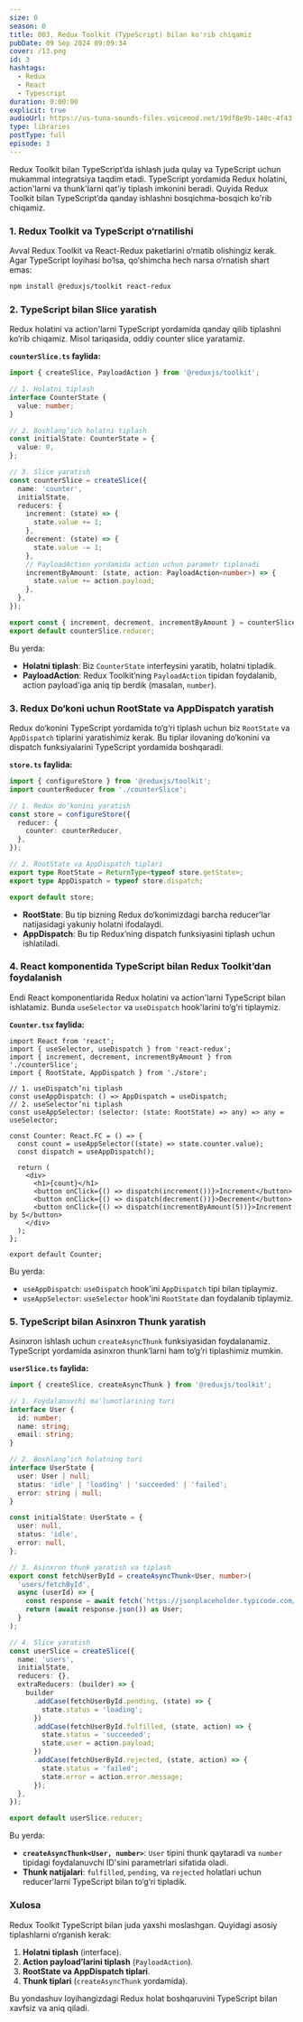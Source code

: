 ```yaml
---
size: 0
season: 0
title: 003. Redux Toolkit (TypeScript) bilan ko'rib chiqamiz
pubDate: 09 Sep 2024 09:09:34
cover: /13.png
id: 3
hashtags:
  - Redux
  - React
  - Typescript
duration: 0:00:00
explicit: true
audioUrl: https://us-tuna-sounds-files.voicemod.net/19df8e9b-140c-4f43-8c0e-09c162821765-1658350707858.mp3
type: libraries
postType: full
episode: 3
---
```

Redux Toolkit bilan TypeScript’da ishlash juda qulay va TypeScript uchun mukammal integratsiya taqdim etadi. TypeScript yordamida Redux holatini, action'larni va thunk'larni qat'iy tiplash imkonini beradi. Quyida Redux Toolkit bilan TypeScript’da qanday ishlashni bosqichma-bosqich ko'rib chiqamiz.

### 1. Redux Toolkit va TypeScript o‘rnatilishi

Avval Redux Toolkit va React-Redux paketlarini o‘rnatib olishingiz kerak. Agar TypeScript loyihasi bo‘lsa, qo‘shimcha hech narsa o‘rnatish shart emas:

```bash
npm install @reduxjs/toolkit react-redux
```

### 2. TypeScript bilan Slice yaratish

Redux holatini va action'larni TypeScript yordamida qanday qilib tiplashni ko‘rib chiqamiz. Misol tariqasida, oddiy counter slice yaratamiz.

**`counterSlice.ts` faylida:**
```ts
import { createSlice, PayloadAction } from '@reduxjs/toolkit';

// 1. Holatni tiplash
interface CounterState {
  value: number;
}

// 2. Boshlang‘ich holatni tiplash
const initialState: CounterState = {
  value: 0,
};

// 3. Slice yaratish
const counterSlice = createSlice({
  name: 'counter',
  initialState,
  reducers: {
    increment: (state) => {
      state.value += 1;
    },
    decrement: (state) => {
      state.value -= 1;
    },
    // PayloadAction yordamida action uchun parametr tiplanadi
    incrementByAmount: (state, action: PayloadAction<number>) => {
      state.value += action.payload;
    },
  },
});

export const { increment, decrement, incrementByAmount } = counterSlice.actions;
export default counterSlice.reducer;
```

Bu yerda:
- **Holatni tiplash**: Biz `CounterState` interfeysini yaratib, holatni tipladik.
- **PayloadAction**: Redux Toolkit’ning `PayloadAction` tipidan foydalanib, action payload'iga aniq tip berdik (masalan, `number`).

### 3. Redux Do‘koni uchun RootState va AppDispatch yaratish

Redux do‘konini TypeScript yordamida to‘g‘ri tiplash uchun biz `RootState` va `AppDispatch` tiplarini yaratishimiz kerak. Bu tiplar ilovaning do‘konini va dispatch funksiyalarini TypeScript yordamida boshqaradi.

**`store.ts` faylida:**
```ts
import { configureStore } from '@reduxjs/toolkit';
import counterReducer from './counterSlice';

// 1. Redux do‘konini yaratish
const store = configureStore({
  reducer: {
    counter: counterReducer,
  },
});

// 2. RootState va AppDispatch tiplari
export type RootState = ReturnType<typeof store.getState>;
export type AppDispatch = typeof store.dispatch;

export default store;
```

- **RootState**: Bu tip bizning Redux do‘konimizdagi barcha reducer'lar natijasidagi yakuniy holatni ifodalaydi.
- **AppDispatch**: Bu tip Redux’ning dispatch funksiyasini tiplash uchun ishlatiladi.

### 4. React komponentida TypeScript bilan Redux Toolkit’dan foydalanish

Endi React komponentlarida Redux holatini va action'larni TypeScript bilan ishlatamiz. Bunda `useSelector` va `useDispatch` hook'larini to‘g‘ri tiplaymiz.

**`Counter.tsx` faylida:**
```tsx
import React from 'react';
import { useSelector, useDispatch } from 'react-redux';
import { increment, decrement, incrementByAmount } from './counterSlice';
import { RootState, AppDispatch } from './store';

// 1. useDispatch’ni tiplash
const useAppDispatch: () => AppDispatch = useDispatch;
// 2. useSelector’ni tiplash
const useAppSelector: (selector: (state: RootState) => any) => any = useSelector;

const Counter: React.FC = () => {
  const count = useAppSelector((state) => state.counter.value);
  const dispatch = useAppDispatch();

  return (
    <div>
      <h1>{count}</h1>
      <button onClick={() => dispatch(increment())}>Increment</button>
      <button onClick={() => dispatch(decrement())}>Decrement</button>
      <button onClick={() => dispatch(incrementByAmount(5))}>Increment by 5</button>
    </div>
  );
};

export default Counter;
```

Bu yerda:
- `useAppDispatch`: `useDispatch` hook'ini `AppDispatch` tipi bilan tiplaymiz.
- `useAppSelector`: `useSelector` hook'ini `RootState` dan foydalanib tiplaymiz.

### 5. TypeScript bilan Asinxron Thunk yaratish

Asinxron ishlash uchun `createAsyncThunk` funksiyasidan foydalanamiz. TypeScript yordamida asinxron thunk’larni ham to‘g‘ri tiplashimiz mumkin.

**`userSlice.ts` faylida:**
```ts
import { createSlice, createAsyncThunk } from '@reduxjs/toolkit';

// 1. Foydalanuvchi ma'lumotlarining turi
interface User {
  id: number;
  name: string;
  email: string;
}

// 2. Boshlang‘ich holatning turi
interface UserState {
  user: User | null;
  status: 'idle' | 'loading' | 'succeeded' | 'failed';
  error: string | null;
}

const initialState: UserState = {
  user: null,
  status: 'idle',
  error: null,
};

// 3. Asinxron thunk yaratish va tiplash
export const fetchUserById = createAsyncThunk<User, number>(
  'users/fetchById',
  async (userId) => {
    const response = await fetch(`https://jsonplaceholder.typicode.com/users/${userId}`);
    return (await response.json()) as User;
  }
);

// 4. Slice yaratish
const userSlice = createSlice({
  name: 'users',
  initialState,
  reducers: {},
  extraReducers: (builder) => {
    builder
      .addCase(fetchUserById.pending, (state) => {
        state.status = 'loading';
      })
      .addCase(fetchUserById.fulfilled, (state, action) => {
        state.status = 'succeeded';
        state.user = action.payload;
      })
      .addCase(fetchUserById.rejected, (state, action) => {
        state.status = 'failed';
        state.error = action.error.message;
      });
  },
});

export default userSlice.reducer;
```

Bu yerda:
- **`createAsyncThunk<User, number>`**: `User` tipini thunk qaytaradi va `number` tipidagi foydalanuvchi ID'sini parametrlari sifatida oladi.
- **Thunk natijalari**: `fulfilled`, `pending`, va `rejected` holatlari uchun reducer'larni TypeScript bilan to‘g‘ri tipladik.

### Xulosa

Redux Toolkit TypeScript bilan juda yaxshi moslashgan. Quyidagi asosiy tiplashlarni o‘rganish kerak:
1. **Holatni tiplash** (interface).
2. **Action payload’larini tiplash** (`PayloadAction`).
3. **RootState va AppDispatch tiplari**.
4. **Thunk tiplari** (`createAsyncThunk` yordamida). 

Bu yondashuv loyihangizdagi Redux holat boshqaruvini TypeScript bilan xavfsiz va aniq qiladi. 